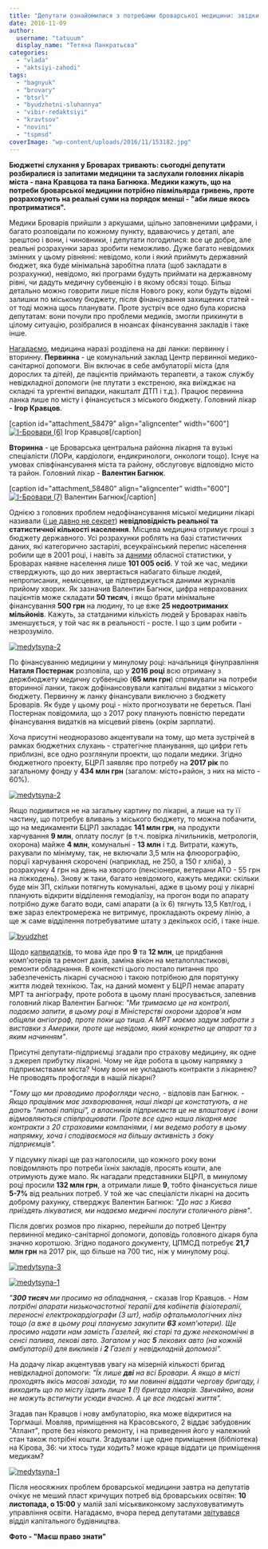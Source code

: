 ```yaml
---
title: "Депутати ознайомилися з потребами броварської медицини: звідки на все взяти кошти?"
date: 2016-11-09
author: 
  username: "tatuuum"
  display_name: "Тетяна Панкратьєва"
categories: 
  - "vlada"
  - "aktsiyi-zahodi"
tags: 
  - "bagnyuk"
  - "brovary"
  - "btsrl"
  - "byudzhetni-sluhannya"
  - "vibir-redaktsiyi"
  - "kravtsov"
  - "novini"
  - "tspmsd"
coverImage: "wp-content/uploads/2016/11/153182.jpg"
---
```


**Бюджетні слухання у Броварах тривають: сьогодні депутати розбиралися із запитами медицини та заслухали головних лікарів міста - пана Кравцова та пана Багнюка. Медики кажуть, що на потреби броварської медицини потрібно півмільярда гривень, проте розраховують на реальні суми на порядок менші - "аби лише якось протриматися".**

Медики Броварів прийшли з аркушами, щільно заповненими цифрами, і багато розповідали по кожному пункту, вдаваючись у деталі, але зрештою і вони, і чиновники, і депутати погодилися: все це добре, але реальні розрахунки зараз зробити неможливо. Дуже багато невідомих змінних у цьому рівнянні: невідомо, коли і який приймуть державний бюджет, яка буде мінімальна заробітна плата (щоб закладати в розрахунки), невідомо, які програми будуть приймати на державному рівні, чи дадуть медичну субвенцію і в якому обсязі тощо. Більш детально можно говорити лише після Нового року, коли будуть відомі залишки по міському бюджету, після фінансування захищених статей - от тоді можна щось планувати. Проте зустріч все одно була корисна депутатам: вони почули про проблеми медиків, змогли прикинути в цілому ситуацію, розібралися в нюансах фінансування закладів і таке інше.

[Нагадаємо](https://mpz.brovary.org/pervinna-lanka-meditsini-v-brovarah-hto-finansuye-ta-chi-mayut-platiti-patsiyenti/), медицина наразі розділена на дві ланки: первинну і вторинну. **Первинна** - це комунальний заклад Центр первинної медико-санітарної допомоги. Він включає в себе амбулаторії міста (для дорослих та дітей), де пацієнтів приймають терапевти, а також службу невідкладної допомоги (не плутати з екстреною, яка виїжджає на складні та ургентні випадки, накшталт ДТП і т.д.). Працює первинна ланка лише по місту і фінансується з міського бюджету. Головний лікар - **Ігор Кравцов**.

\[caption id="attachment\_58479" align="aligncenter" width="600"\][![І-Бровари (6)](https://mpz.brovary.org/wp-content/uploads/2016/07/I-Brovary-6.jpg)](https://mpz.brovary.org/wp-content/uploads/2016/07/I-Brovary-6.jpg) Ігор Кравцов\[/caption\]

**Вторинна** - це Броварська центральна районна лікарня та вузькі спеціалісти (ЛОРи, кардіологи, ендикринологи, онкологи тощо). Існує на умовах співфінансування міста та району, обслуговує відповідно місто та район. Головний лікар - **Валентин Багнюк**.

\[caption id="attachment\_58480" align="aligncenter" width="600"\][![І-Бровари (7)](https://mpz.brovary.org/wp-content/uploads/2016/07/I-Brovary-7.jpg)](https://mpz.brovary.org/wp-content/uploads/2016/07/I-Brovary-7.jpg) Валентин Багнюк\[/caption\]

Однією з головних проблем недофінансування міської медицини лікарі називали ([і це давно не секрет](https://mpz.brovary.org/dvogodynnyj-dialog-pro-medytsynu-brovarchany-vkazaly-golovnym-likaryam-najgostrishi-problemy/)) **невідповідність реальної та статистичної кількості населення**. Місцева медицина отримує гроші з бюджету державного. Усі розрахунки роблять на базі статистичних даних, які категорично застарілі, всеукраїнський перепис населення робили ще в 2001 році, і навіть за [даними](http://kyivobl.ukrstat.gov.ua/content/p.php3?c=114&lang=1) обласної статистики, у Броварах наявне населення лише **101 005 осіб**. У той же час, медики стверджують, що до них звертається набагато більше людей, непрописаних, немісцевих, це підтверджується даними журналів прийому хворих. Як зазначив Валентин Багнюк, цифра неврахованих пацієнтів може складати **50 тисяч**, і якщо брати мінімальне фінансування **500 грн** на людину, то це вже **25 недоотриманих мільйонів**. Кажуть, за статданими кількість людей у Броварах навіть зменшується, у той час як в реальності - росте. І що з цим робити - незрозуміло.

[![medytsyna-2](https://mpz.brovary.org/wp-content/uploads/2016/11/medytsyna-2-1.jpg)](https://mpz.brovary.org/wp-content/uploads/2016/11/medytsyna-2-1.jpg)

По фінансуванню медицини у минулому році: начальниця фінуправління **Наталя Постернак** розповіла, що у **2016 році** всю отриману з держбюджету медичну субвенцію (**65 млн грн**) спрямували на потреби вторинної ланки, також дофінансовували капітальні видатки з міського бюджету. Первинну ж ланку фінансували виключно з бюджету Броварів. Як буде у цьому році - ніхто прогнозувати не береться. Пані Постернак повідомила, що з 2017 року планують повністю передати фінансування видатків на місцевий рівень (окрім зарплати).

Хоча присутні неодноразово акцентували на тому, що мета зустрічей в рамках бюджетних слухань - стратегічне планування, що цифри геть приблизні, все одно розглянули проекти, що подали медики. Згідно бюджетного проекту, БЦРЛ заявляє про потребу на **2017 рік** по загальному фонду у **434 млн грн** (загалом: місто+район, з них на місто - 60%).

[![medytsyna-2](https://mpz.brovary.org/wp-content/uploads/2016/11/medytsyna-2.jpg)](https://mpz.brovary.org/wp-content/uploads/2016/11/medytsyna-2.jpg)

Якщо подивитися не на загальну картину по лікарні, а лише на ту її частину, що потребує вливань з міського бюджету, то можна побачити, що на медикаменти БЦРЛ закладає **141 млн грн**, на продукти харчування **9 млн**, оплату послуг (в т.ч. повірка лічильників, метрологія, охорона) майже **4 млн**, комунальні - **13 млн** і т.д. Витрати, кажуть, рахували по мінімуму, так, не включали 3,5 млн на флюорографію, порції харчування скорочені (наприклад, не 250, а 150 г хліба), з розрахунку 4 грн на день на хворого (пенсіонери, ветерани АТО - 55 грн на ліжкодень). Знову ж таки, багато невідомого, кажуть медики: скільки буде мін ЗП, скільки потягнуть комунальні, адже в цьому році у лікарні планують відкрити відділення гемодіалізу, на прогон води по апарату потрібно дуже багато води, самі апарати (а їх 6) тягнуть 13,5 Квт/год, і вже зараз електромережа не витримує, прокладають окрему лінію, а ще ж саме відділення потребуватиме штату з декількох осіб, і таке інше.

[![byudzhet](https://mpz.brovary.org/wp-content/uploads/2016/11/byudzhet.jpg)](https://mpz.brovary.org/wp-content/uploads/2016/11/byudzhet.jpg)

Щодо [капвидатків](https://mpz.brovary.org/na-brovarski-likarni-protyagom-troh-rokiv-planuyut-vytratyty-majzhe-27-mln-grn-byudzhetnyh-koshtiv/), то мова йде про **9** та **12 млн**, це придбання комп'ютерів та ремонт дахів, заміна вікон на металопластикові, ремонти обладнання. В контексті цього постало питання про забезпеченість лікарні сучасною і такою потрібною для порятунку життя людей технікою. Так, на даний момент у БЦРЛ немає апарату МРТ та ангіографу, проте робота в цьому плані просувається, запевнив головний лікар Валентин Багнюк: _"Ми тримаємо це на контролі, подаємо запити, в цьому році в Міністерстві охорони здоров'я нам обіцяли ангіограф, проте поки що тиша. А МРТ маємо задум забрати з виставки з Америки, проте ще невідомо, який конкретно це апарат та з яким начинням"_.

Присутні депутати-підприємці згадали про страхову медицину, як одне з джерел прибутку лікарні. Чому не йде робота в цьому напрямку з підприємствами міста? Чому вони не укладають контракти з лікарнею? Не проводять профогляди в нашій лікарні?

_"Тому що ми проводимо профогляди чесно,_ - відповів пан Багнюк. - _Якщо працівник має захворювання, наші лікарі це констатують, а не дають "липові папірці", а власників підприємств це не влаштовує і вони відмовляються співпрацювати. Проте все одно наша лікарня має контракти з 20 страховими компаніями, і ми ведемо роботу в цьому напрямку, хоча і сподіваємося на більшу активність з боку підприємців"._

У підсумку лікарі ще раз наголосили, що кожного року вони повідомляють про потреби їхніх закладів, просять кошти, але отримують дуже мало. Як нагадали представники БЦРЛ, в минулому році просили **132 млн грн**, а отримали лише **9**, тобто фінансується лише **5-7%** від реальних потреб. У той же час спеціалісти лікарні на досить доброму рахунку, стверджує Валентин Багнюк: _"До нас з Києва приїздять лікуватися, ми надаємо медичні послуги столичного рівня"_.

Після довгих розмов про лікарню, перейшли до потреб Центру первинної медико-санітарної допомоги, доповідь головного дікаря була значно коротшою. Згідно поданого документу, ЦПМСД потребує **21,7 млн грн** на 2017 рік, що більше на 700 тис, ніж у минулому році.

[![medytsyna-3](https://mpz.brovary.org/wp-content/uploads/2016/11/medytsyna-3.jpg)](https://mpz.brovary.org/wp-content/uploads/2016/11/medytsyna-3.jpg)

[![medytsyna-1](https://mpz.brovary.org/wp-content/uploads/2016/11/medytsyna-1.jpg)](https://mpz.brovary.org/wp-content/uploads/2016/11/medytsyna-1.jpg)

_"**300 тисяч** ми просимо на обладнання,_ - сказав Ігор Кравцов. - _Нам потрібні апарати низькочастотної терапії для кабінетів фізіотерапії, переносні електрокардіографи (3 шт), набір офтальмологічних лінз тощо (а вже в цьому році плануємо закупити **63** комп'ютери). Ще просимо надати нам замість Газелей, які старі та дуже неекономічні в сенсі палива, лекові авто. Загалом у нас **5** лекових авто (на кожній амбулаторії) для викликів і **2** Газелі у невідкладній допомозі"._

На додачу лікар акцентував увагу на мізерній кількості бригад невідкладної допомоги: _"Їх лише **дві** на всі Бровари. А якщо в місті проходять якісь масові заходи, то ми повинні віддати чергову бригаду, і виходить що по місту їздить лише **1** (!) бригада лікарів. Звичайно, вони не можуть встигнути усюди вчасно. А це все людські життя"._

Згадав пан Кравцов і нову амбулаторію, яка може відкритися на Торгмаші. Мовляв, приміщення на Красовського, 2 віддає забудовник "Атлант", проте без ніякого ремонту, і на приведення його у належний стан також потрібні кошти. Згадували і ще одне приміщення (бібліотека) на Кірова, 36: чи хтось туди ходить? може краще віддати це приміщення медикам?

[![medytsyna-1](https://mpz.brovary.org/wp-content/uploads/2016/11/medytsyna-1-1.jpg)](https://mpz.brovary.org/wp-content/uploads/2016/11/medytsyna-1-1.jpg)

Після неосяжних проблем броварської медицини завтра на депутатів очікує не меший пласт кричущих потреб від броварських освітян: **10 листопада, о 15:00** у малій залі міськвиконкому заслуховуватимуть управління освіти. Нагадаємо, вчора перед депутатами [звітувався](https://mpz.brovary.org/byudzhetni-sluhannya-pochalysya-zvitom-viddilu-kapbudivnytstva/) відділ капітального будівництва.

**Фото - "Маєш право знати"**
